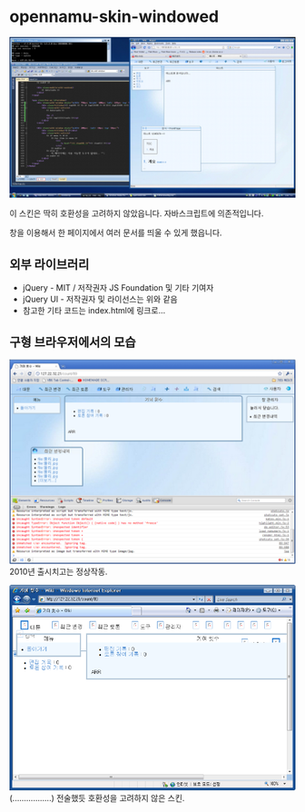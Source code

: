 # opennamu-skin-windowed
![미리보기](https://github.com/gdl-888/opennamu-skin-windowed/blob/master/preview.gif?raw=true)

이 스킨은 딱히 호환성을 고려하지 않았읍니다. 자바스크립트에 의존적입니다.

창을 이용해서 한 페이지에서 여러 문서를 띄울 수 있게 했읍니다.

## 외부 라이브러리
- jQuery - MIT / 저작권자 JS Foundation 및 기타 기여자
- jQuery UI - 저작권자 및 라이선스는 위와 같음
- 참고한 기타 코드는 index.html에 링크로...

## 구형 브라우저에서의 모습
![크롬 6.0](https://raw.githubusercontent.com/gdl-888/opennamu-skin-windowed/master/chrome60.bmp)  
2010년 출시치고는 정상작동.

![IE 7](https://raw.githubusercontent.com/gdl-888/opennamu-skin-windowed/master/ie7.bmp)  
(.................) 
전술했듯 호환성을 고려하지 않은 스킨.
